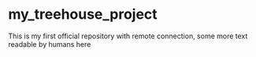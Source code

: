 # my_treehouse_project
This is my first official repository with remote connection, some more text readable by humans here
